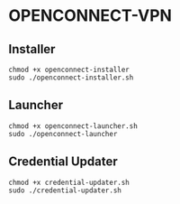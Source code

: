 # OPENCONNECT-VPN

## Installer
```
chmod +x openconnect-installer
sudo ./openconnect-installer.sh
```

## Launcher
```
chmod +x openconnect-launcher.sh
sudo ./openconnect-launcher
```

## Credential Updater
```
chmod +x credential-updater.sh
sudo ./credential-updater.sh
```
